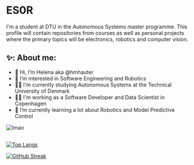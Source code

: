 # ES0R

I'm a student at DTU in the Autonomous Systems master programme. This profile will contain repositories from courses as well as personal projects where the primary topics 
will be electronics, robotics and computer vision.


## ✨: About me:
- 👋 Hi, I’m Helena aka @hmhauter
- 👀 I’m interested in Software Engineering and Robotics
- 👩‍💻 I'm currently studying Autonomous Systems at the Technical University of Denmark
- 👷‍♀️ I'm working as a Software Developer and Data Scientist in Copenhagen
- 🌱 I’m currently learning a lot about Robotics and Model Predictive Control

![lmao](https://user-images.githubusercontent.com/58563157/215502071-96bd09d2-e22e-4068-b972-fb598979cea0.jpg)

## 
[![Top Langs](https://github-readme-stats.vercel.app/api/top-langs/?username=ES0R&theme=dark)](https://github.com/anuraghazra/github-readme-stats)



[![GitHub Streak](http://github-readme-streak-stats.herokuapp.com?user=ES0R&theme=dark&background=000000)](https://git.io/streak-stats)



<!---
ES0R/ES0R is a ✨ special ✨ repository because its `README.md` (this file) appears on your GitHub profile.
You can click the Preview link to take a look at your changes.
--->
